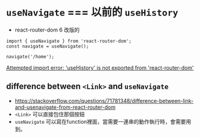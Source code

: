 # `useNavigate` === 以前的 `useHistory`
- react-router-dom 6 改版的
```
import { useNavigate } from 'react-router-dom';
const navigate = useNavigate();
  
navigate('/home');
```
[Attempted import error: 'useHistory' is not exported from 'react-router-dom'](https://stackoverflow.com/questions/62861269/attempted-import-error-usehistory-is-not-exported-from-react-router-dom)
  
## difference between `<Link>` and `useNavigate`
- https://stackoverflow.com/questions/71781348/difference-between-link-and-usenavigate-from-react-router-dom
- `<Link>` 可以直接包住那個按鈕
- `useNavigate` 可以寫在function裡面，當需要一連串的動作執行時，會需要用到。
